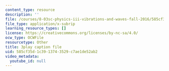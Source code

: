 ```yaml
---
content_type: resource
description: ''
file: /courses/8-03sc-physics-iii-vibrations-and-waves-fall-2016/585cf35d1c3913743529c7ae1de52ab2_sBKHUPDUI1o.srt
file_type: application/x-subrip
learning_resource_types: []
license: https://creativecommons.org/licenses/by-nc-sa/4.0/
ocw_type: OCWFile
resourcetype: Other
title: 3play caption file
uid: 585cf35d-1c39-1374-3529-c7ae1de52ab2
video_metadata:
  youtube_id: null
---
```

